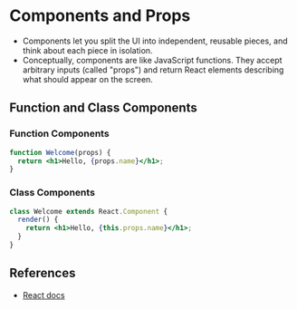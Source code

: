 # Components and Props

- Components let you split the UI into independent, reusable pieces, and think about each piece in isolation.
- Conceptually, components are like JavaScript functions. They accept arbitrary inputs (called "props") and return React elements describing what should appear on the screen.

## Function and Class Components

### Function Components

```jsx
function Welcome(props) {
  return <h1>Hello, {props.name}</h1>;
}
```

### Class Components

```jsx
class Welcome extends React.Component {
  render() {
    return <h1>Hello, {this.props.name}</h1>;
  }
}
```

## References

- [React docs](https://reactjs.org/docs/handling-events.html)
